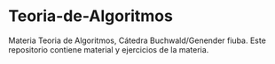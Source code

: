 # Teoria-de-Algoritmos
Materia Teoria de Algoritmos, Cátedra Buchwald/Genender fiuba. Este repositorio contiene material y ejercicios de la materia.

